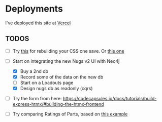 # Deployments

I've deployed this site at [Vercel]()


## TODOS
- [ ] Try [this](https://blog.devgenius.io/three-ways-to-configure-tailwindcss-with-vanilla-html-js-7175e1b8758a) for rebuilding your CSS one save.  Or [this one](https://www.codingthesmartway.com/how-to-use-tailwind-css-with-vue-and-vite/)

- [ ] Start on integrating the new Nugs v2 UI with Neo4j
  - [x] Buy a 2nd db
  - [x] Record some of the data on the new db
  - [ ] Start on a Loadouts page
  - [x] Design nugs db as readonly (cqrs)

- [ ] Try the form from here: https://codecapsules.io/docs/tutorials/build-express-htmx/#building-the-htmx-frontend

- [ ] Try comparing Ratings of Parts, based on [this example](https://neo4j.com/graphgists/northwind-recommendation-engine/)
